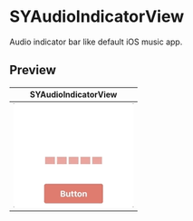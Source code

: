 # SYAudioIndicatorView
Audio indicator bar like default iOS music app.

## Preview  
| SYAudioIndicatorView |  
|:-:|
| ![SYAudioIndicatorView](https://github.com/hayabusabusa/SYAudioIndicatorView/blob/master/gifs/SYAudioIndicatorView.gif) |  

